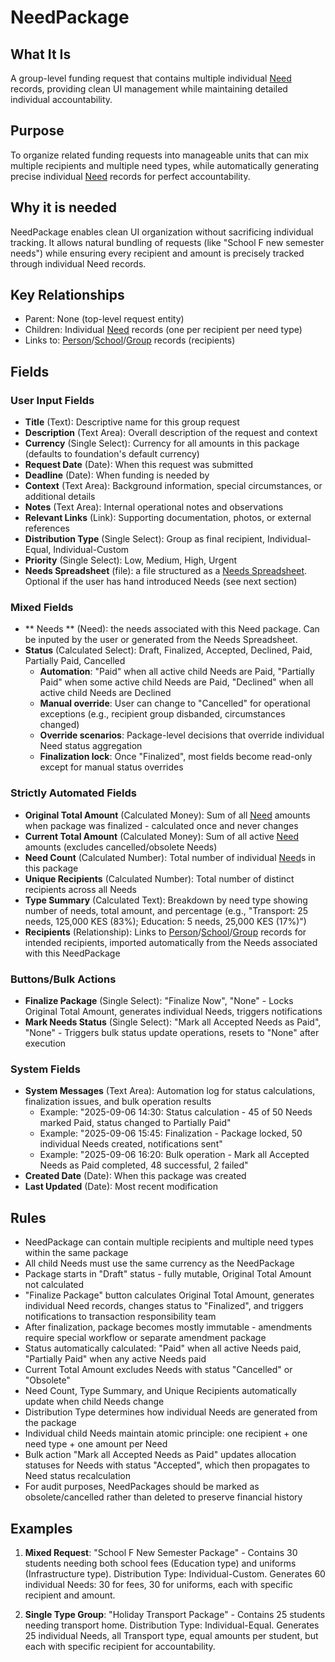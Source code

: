 # NeedPackage

## What It Is
A group-level funding request that contains multiple individual [Need](need.md) records, providing clean UI management while maintaining detailed individual accountability.

## Purpose
To organize related funding requests into manageable units that can mix multiple recipients and multiple need types, while automatically generating precise individual [Need](need.md) records for perfect accountability.

## Why it is needed 
NeedPackage enables clean UI organization without sacrificing individual tracking. It allows natural bundling of requests (like "School F new semester needs") while ensuring every recipient and amount is precisely tracked through individual Need records.

## Key Relationships
- Parent: None (top-level request entity)
- Children: Individual [Need](need.md) records (one per recipient per need type)
- Links to: [Person](person.md)/[School](school.md)/[Group](group.md) records (recipients)

## Fields

### User Input Fields
- **Title** (Text): Descriptive name for this group request
- **Description** (Text Area): Overall description of the request and context
- **Currency** (Single Select): Currency for all amounts in this package (defaults to foundation's default currency)
- **Request Date** (Date): When this request was submitted
- **Deadline** (Date): When funding is needed by
- **Context** (Text Area): Background information, special circumstances, or additional details
- **Notes** (Text Area): Internal operational notes and observations
- **Relevant Links** (Link): Supporting documentation, photos, or external references
- **Distribution Type** (Single Select): Group as final recipient, Individual-Equal, Individual-Custom
- **Priority** (Single Select): Low, Medium, High, Urgent
- **Needs Spreadsheet** (file): a file structured as a [Needs Spreadsheet](needs_spreadsheet.md). Optional if the user has hand introduced Needs (see next section)

### Mixed Fields
- ** Needs ** (Need): the needs associated with this Need package. Can be inputed by the user or generated from the Needs Spreadsheet.
- **Status** (Calculated Select): Draft, Finalized, Accepted, Declined, Paid, Partially Paid, Cancelled
  - **Automation**: "Paid" when all active child Needs are Paid, "Partially Paid" when some active child Needs are Paid, "Declined" when all active child Needs are Declined
  - **Manual override**: User can change to "Cancelled" for operational exceptions (e.g., recipient group disbanded, circumstances changed)
  - **Override scenarios**: Package-level decisions that override individual Need status aggregation
  - **Finalization lock**: Once "Finalized", most fields become read-only except for manual status overrides

### Strictly Automated Fields
- **Original Total Amount** (Calculated Money): Sum of all [Need](need.md) amounts when package was finalized - calculated once and never changes
- **Current Total Amount** (Calculated Money): Sum of all active [Need](need.md) amounts (excludes cancelled/obsolete Needs)
- **Need Count** (Calculated Number): Total number of individual [Need](need.md)s in this package
- **Unique Recipients** (Calculated Number): Total number of distinct recipients across all Needs
- **Type Summary** (Calculated Text): Breakdown by need type showing number of needs, total amount, and percentage (e.g., "Transport: 25 needs, 125,000 KES (83%); Education: 5 needs, 25,000 KES (17%)")
- **Recipients** (Relationship): Links to [Person](person.md)/[School](school.md)/[Group](group.md) records for intended recipients, imported automatically from the Needs associated with this NeedPackage 

### Buttons/Bulk Actions
- **Finalize Package** (Single Select): "Finalize Now", "None" - Locks Original Total Amount, generates individual Needs, triggers notifications
- **Mark Needs Status** (Single Select): "Mark all Accepted Needs as Paid", "None" - Triggers bulk status update operations, resets to "None" after execution

### System Fields
- **System Messages** (Text Area): Automation log for status calculations, finalization issues, and bulk operation results
  - Example: "2025-09-06 14:30: Status calculation - 45 of 50 Needs marked Paid, status changed to Partially Paid"
  - Example: "2025-09-06 15:45: Finalization - Package locked, 50 individual Needs created, notifications sent"
  - Example: "2025-09-06 16:20: Bulk operation - Mark all Accepted Needs as Paid completed, 48 successful, 2 failed"
- **Created Date** (Date): When this package was created
- **Last Updated** (Date): Most recent modification

## Rules
- NeedPackage can contain multiple recipients and multiple need types within the same package
- All child Needs must use the same currency as the NeedPackage
- Package starts in "Draft" status - fully mutable, Original Total Amount not calculated
- "Finalize Package" button calculates Original Total Amount, generates individual Need records, changes status to "Finalized", and triggers notifications to transaction responsibility team
- After finalization, package becomes mostly immutable - amendments require special workflow or separate amendment package
- Status automatically calculated: "Paid" when all active Needs paid, "Partially Paid" when any active Needs paid
- Current Total Amount excludes Needs with status "Cancelled" or "Obsolete"
- Need Count, Type Summary, and Unique Recipients automatically update when child Needs change
- Distribution Type determines how individual Needs are generated from the package
- Individual child Needs maintain atomic principle: one recipient + one need type + one amount per Need
- Bulk action "Mark all Accepted Needs as Paid" updates allocation statuses for Needs with status "Accepted", which then propagates to Need status recalculation
- For audit purposes, NeedPackages should be marked as obsolete/cancelled rather than deleted to preserve financial history

## Examples
1. **Mixed Request**: "School F New Semester Package" - Contains 30 students needing both school fees (Education type) and uniforms (Infrastructure type). Distribution Type: Individual-Custom. Generates 60 individual Needs: 30 for fees, 30 for uniforms, each with specific recipient and amount.

2. **Single Type Group**: "Holiday Transport Package" - Contains 25 students needing transport home. Distribution Type: Individual-Equal. Generates 25 individual Needs, all Transport type, equal amounts per student, but each with specific recipient for accountability.